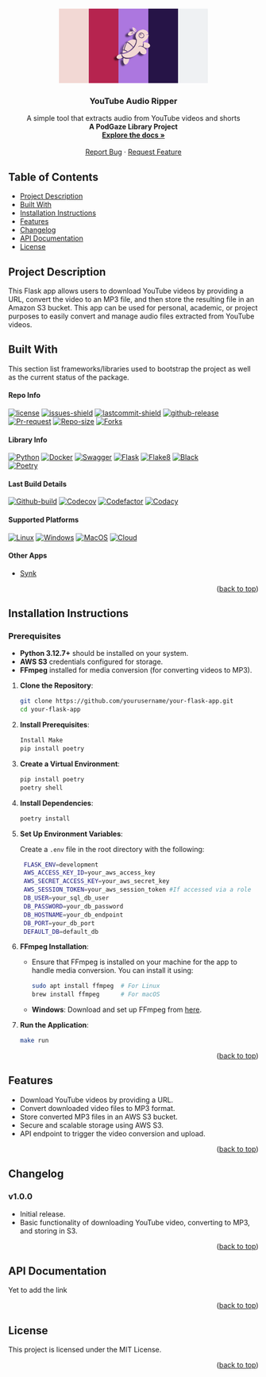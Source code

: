 <!-- PROJECT LOGO -->
<br />
<div align="center">
  <a href="https://github.com/othneildrew/Best-README-Template">
    <img src="images/github_banner.png" alt="Logo" width="300" height="150">
  </a>

  <h3 align="center">YouTube Audio Ripper </h3>

  <p align="center">
    A simple tool that extracts audio from YouTube videos and shorts
    <br />
    <b>A PodGaze Library Project</b>
    <br />
    <a href="https://github.com/CodaCrew-Code-Labs/YoutubeAudioRipper"><strong>Explore the docs »</strong></a>
    <br />
    <br />
    <a href="https://github.com/CodaCrew-Code-Labs/YoutubeAudioRipper/issues/new?labels=bug&template=bug-report---.md">Report Bug</a>
    ·
    <a href="https://github.com/CodaCrew-Code-Labs/YoutubeAudioRipper/issues/new?labels=enhancement&template=feature-request---.md">Request Feature</a>
  </p>
</div>


## Table of Contents

- [Project Description](#project-description)
- [Built With](#built-with)
- [Installation Instructions](#installation-instructions)
- [Features](#features)
- [Changelog](#changelog)
- [API Documentation](#api-documentation)
- [License](#license)


## Project Description

This Flask app allows users to download YouTube videos by providing a URL, convert the video to an MP3 file, and then store the resulting file in an Amazon S3 bucket. This app can be used for personal, academic, or project purposes to easily convert and manage audio files extracted from YouTube videos.


## Built With

This section list frameworks/libraries used to bootstrap the project as well as the current status of the package.


#### Repo Info

[![license][license]][license-url]
[![issues-shield][issues-shield]][issues-url]
[![lastcommit-shield][lastcommit-shield]][lastcommit-url] 
[![github-release][github-release]][github-release-url]
[![Pr-request][Pr-request]][Pr-request-url]
[![Repo-size][Repo-size]][Repo-size-url]
[![Forks][Forks]][Forks-url]


#### Library Info

[![Python][Python]][Python-url] 
[![Docker][Docker]][Docker-url] 
[![Swagger][Swagger]][Swagger-url] 
[![Flask][Flask]][Flask-url] 
[![Flake8][Flake8]][Flake8-url]
[![Black][Black]][Black-url]  
[![Poetry][Poetry]][Poetry-url]  


#### Last Build Details

[![Github-build][Github-build]][Github-build-url]
[![Codecov][Codecov]][Codecov-url]
[![Codefactor][Codefactor]][Codefactor-url]
[![Codacy][Codacy]][Codacy-url]


#### Supported Platforms

[![Linux][Linux]][Linux-url]
[![Windows][Windows]][Windows-url]
[![MacOS][MacOS]][MacOS-url]
[![Cloud][Cloud]][Cloud-url]


#### Other Apps

* [Synk](https://app.snyk.io/org/codacrew-code-labs)


<p align="right">(<a href="#readme-top">back to top</a>)</p>


## Installation Instructions

### Prerequisites

- **Python 3.12.7+** should be installed on your system.
- **AWS S3** credentials configured for storage.
- **FFmpeg** installed for media conversion (for converting videos to MP3).

1. **Clone the Repository**:

   ```bash
   git clone https://github.com/yourusername/your-flask-app.git
   cd your-flask-app
   ```

2. **Install Prerequisites**:
    
    ```bash
    Install Make
    pip install poetry
    ```

3. **Create a Virtual Environment**:

   ```bash
   pip install poetry
   poetry shell
   ```

4. **Install Dependencies**:

   ```bash
   poetry install
   ```

5. **Set Up Environment Variables**:

   Create a `.env` file in the root directory with the following:

   ```bash
    FLASK_ENV=development
    AWS_ACCESS_KEY_ID=your_aws_access_key
    AWS_SECRET_ACCESS_KEY=your_aws_secret_key
    AWS_SESSION_TOKEN=your_aws_session_token #If accessed via a role
    DB_USER=your_sql_db_user
    DB_PASSWORD=your_db_password
    DB_HOSTNAME=your_db_endpoint
    DB_PORT=your_db_port
    DEFAULT_DB=default_db
   ```

6. **FFmpeg Installation**:

   - Ensure that FFmpeg is installed on your machine for the app to handle media conversion. You can install it using:

     ```bash
     sudo apt install ffmpeg  # For Linux
     brew install ffmpeg      # For macOS
     ```

   - **Windows**: Download and set up FFmpeg from [here](https://ffmpeg.org/download.html).

7. **Run the Application**:

   ```bash
   make run
   ```

<p align="right">(<a href="#readme-top">back to top</a>)</p>

## Features

- Download YouTube videos by providing a URL.
- Convert downloaded video files to MP3 format.
- Store converted MP3 files in an AWS S3 bucket.
- Secure and scalable storage using AWS S3.
- API endpoint to trigger the video conversion and upload.

<p align="right">(<a href="#readme-top">back to top</a>)</p>

## Changelog

### v1.0.0
- Initial release.
- Basic functionality of downloading YouTube video, converting to MP3, and storing in S3.
  
<p align="right">(<a href="#readme-top">back to top</a>)</p>

## API Documentation
Yet to add the link

<p align="right">(<a href="#readme-top">back to top</a>)</p>

## License

This project is licensed under the MIT License.

<p align="right">(<a href="#readme-top">back to top</a>)</p>

<!-- MARKDOWN LINKS & IMAGES -->
<!-- https://www.markdownguide.org/basic-syntax/#reference-style-links -->
[Python]: https://img.shields.io/badge/python-3.12.7-blue?style=for-the-badge&logo=python&logoColor=yellow
[Python-url]: https://www.python.org/
[Swagger]: https://img.shields.io/badge/swagger-Ready-green?style=for-the-badge&logo=swagger&logoColor=white
[Swagger-url]: https://swagger.io/
[Flask]: https://img.shields.io/badge/flask-3.0.3-black?style=for-the-badge&logo=flask
[Flask-url]: https://flask.palletsprojects.com/
[Black]: https://img.shields.io/badge/code_style-black-black?style=for-the-badge
[Black-url]: https://pypi.org/project/black/
[Flake8]: https://img.shields.io/badge/linter-flake8-yellow?style=for-the-badge
[Flake8-url]: https://flake8.pycqa.org/
[issues-shield]: https://img.shields.io/github/issues/CodaCrew-Code-Labs/YoutubeAudioRipper.svg?style=for-the-badge
[issues-url]: https://github.com/CodaCrew-Code-Labs/YoutubeAudioRipper
[lastcommit-shield]: https://img.shields.io/github/last-commit/CodaCrew-Code-Labs/YoutubeAudioRipper?style=for-the-badge
[lastcommit-url]: https://github.com/CodaCrew-Code-Labs/YoutubeAudioRipper
[github-release]: https://img.shields.io/github/v/release/CodaCrew-Code-Labs/YoutubeAudioRipper?style=for-the-badge
[github-release-url]: https://github.com/CodaCrew-Code-Labs/YoutubeAudioRipper
[license]:https://img.shields.io/badge/license-mit-green?style=for-the-badge
[license-url]:https://github.com/CodaCrew-Code-Labs/YoutubeAudioRipper/LICENSE
[docker]: https://img.shields.io/badge/docker-enabled-black?style=for-the-badge&logo=docker
[docker-url]: https://www.docker.com/
[Poetry]: https://img.shields.io/badge/dependency_management-poetry-blue?style=for-the-badge&logo=poetry&logoColor=blue
[Poetry-url]: https://python-poetry.org/
[Github-build]: https://img.shields.io/github/actions/workflow/status/CodaCrew-Code-Labs/YoutubeAudioRipper/flask-build.yml?style=for-the-badge
[Github-build-url]: https://github.com/CodaCrew-Code-Labs/YoutubeAudioRipper/actions/workflows/flask-build.yml
[Codecov]: https://img.shields.io/codecov/c/github/CodaCrew-Code-Labs/YoutubeAudioRipper/dev?style=for-the-badge
[Codecov-url]: https://github.com/CodaCrew-Code-Labs/YoutubeAudioRipper
[Pr-request]: https://img.shields.io/github/issues-pr/CodaCrew-Code-Labs/YoutubeAudioRipper?style=for-the-badge
[Pr-request-url]: https://github.com/CodaCrew-Code-Labs/YoutubeAudioRipper
[Repo-size]: https://img.shields.io/github/repo-size/CodaCrew-Code-Labs/YoutubeAudioRipper?style=for-the-badge
[Repo-size-url]: https://github.com/CodaCrew-Code-Labs/YoutubeAudioRipper
[Forks]: https://img.shields.io/github/forks/CodaCrew-Code-Labs/YoutubeAudioRipper?style=for-the-badge
[Forks-url]: https://github.com/CodaCrew-Code-Labs/YoutubeAudioRipper
[Linux]: https://img.shields.io/badge/platform-linux-brightgreen?style=for-the-badge
[Linux-url]: https://www.linux.org/
[Windows]: https://img.shields.io/badge/platform-windows-blue?style=for-the-badge
[Windows-url]:  https://www.microsoft.com/en-us/windows
[MacOS]: https://img.shields.io/badge/platform-macOS-lightgrey?style=for-the-badge
[MacOS-url]:  https://www.apple.com/macos/  
[Cloud]: https://img.shields.io/badge/platform-Cloud-orange?style=for-the-badge
[Cloud-url]: https://aws.amazon.com/cloud/
[Codefactor]: https://img.shields.io/codefactor/grade/github/CodaCrew-Code-Labs/YoutubeAudioRipper?style=for-the-badge&logo=codefactor&label=CodeFactor
[Codefactor-url]: https://www.codefactor.io/repository/github/codacrew-code-labs/youtubeaudioripper
[Codacy]: https://img.shields.io/codacy/grade/c75aad4375bc416696c80b4553f653b6/dev?style=for-the-badge&logo=codacy&label=Codacy
[Codacy-url]: https://app.codacy.com/gh/CodaCrew-Code-Labs/YoutubeAudioRipper/dashboard